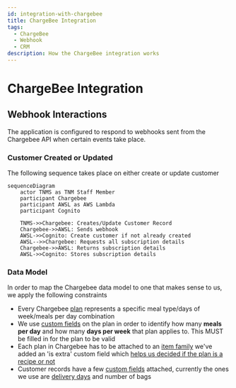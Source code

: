 ```yaml
---
id: integration-with-chargebee
title: ChargeBee Integration
tags:
  - ChargeBee
  - Webhook
  - CRM
description: How the ChargeBee integration works
---
```


# ChargeBee Integration

## Webhook Interactions

The application is configured to respond to webhooks sent from the Chargebee API when certain events take place.

### Customer Created or Updated

The following sequence takes place on either create or update customer

```mermaid
sequenceDiagram
    actor TNMS as TNM Staff Member
    participant Chargebee
    participant AWSL as AWS Lambda
    participant Cognito

    TNMS->>Chargebee: Creates/Update Customer Record
    Chargebee->>AWSL: Sends webhook
    AWSL->>Cognito: Create customer if not already created
    AWSL-->>Chargebee: Requests all subscription details
    Chargebee->>AWSL: Returns subscription details
    AWSL->>Cognito: Stores subscription details
```

### Data Model

In order to map the Chargebee data model to one that makes sense to us, we apply the following constraints

- Every Chargebee [plan](https://apidocs.chargebee.com/docs/api/v1/plans) represents a specific meal type/days of week/meals per day combination
- We use [custom fields](https://www.chargebee.com/docs/2.0/custom_fields.html) on the plan in order to identify how many **meals per day** and how many **days per week** that plan applies to. This MUST be filled in for the plan to be valid
- Each plan in Chargebee has to be attached to an [item family](https://apidocs.chargebee.com/docs/api/item_families?lang=curl) we've added an 'is extra' custom field which [helps us decided if the plan is a recipe or not](../Features/01-meal-plan-generation.md#extras)
- Customer records have a few [custom fields](https://www.chargebee.com/docs/2.0/custom_fields.html) attached, currently the ones we use are [delivery days](../Pages/choose-meals.md#delivery-day) and number of bags
